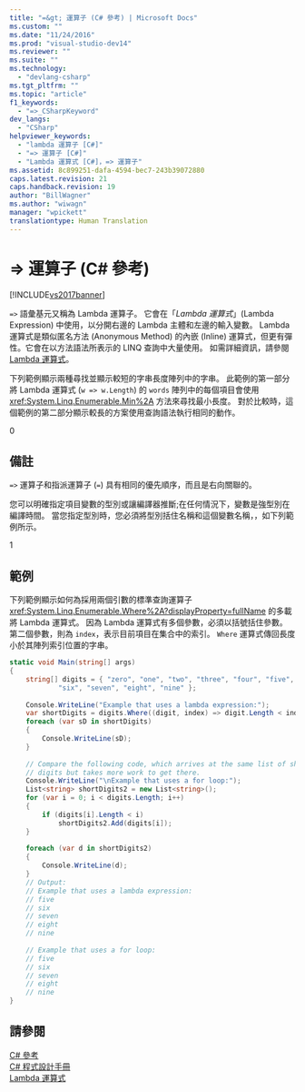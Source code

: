 ```yaml
---
title: "=&gt; 運算子 (C# 參考) | Microsoft Docs"
ms.custom: ""
ms.date: "11/24/2016"
ms.prod: "visual-studio-dev14"
ms.reviewer: ""
ms.suite: ""
ms.technology: 
  - "devlang-csharp"
ms.tgt_pltfrm: ""
ms.topic: "article"
f1_keywords: 
  - "=>_CSharpKeyword"
dev_langs: 
  - "CSharp"
helpviewer_keywords: 
  - "lambda 運算子 [C#]"
  - "=> 運算子 [C#]"
  - "Lambda 運算式 [C#]，=> 運算子"
ms.assetid: 8c899251-dafa-4594-bec7-243b39072880
caps.latest.revision: 21
caps.handback.revision: 19
author: "BillWagner"
ms.author: "wiwagn"
manager: "wpickett"
translationtype: Human Translation
---
```

# =&gt; 運算子 (C# 參考)
[!INCLUDE[vs2017banner](../../../csharp/includes/vs2017banner.md)]

`=>` 語彙基元又稱為 Lambda 運算子。  它會在「*Lambda 運算式*」\(Lambda Expression\) 中使用，以分開右邊的 Lambda 主體和左邊的輸入變數。  Lambda 運算式是類似匿名方法 \(Anonymous Method\) 的內嵌 \(Inline\) 運算式，但更有彈性。它會在以方法語法所表示的 LINQ 查詢中大量使用。  如需詳細資訊，請參閱[Lambda 運算式](../../../csharp/programming-guide/statements-expressions-operators/lambda-expressions.md)。  
  
 下列範例顯示兩種尋找並顯示較短的字串長度陣列中的字串。  此範例的第一部分將 Lambda 運算式 \(`w => w.Length`\) 的 `words` 陣列中的每個項目會使用 <xref:System.Linq.Enumerable.Min%2A> 方法來尋找最小長度。  對於比較時，這個範例的第二部分顯示較長的方案使用查詢語法執行相同的動作。  
  
<CodeContentPlaceHolder>0</CodeContentPlaceHolder>  
## 備註  
 `=>` 運算子和指派運算子 \(`=`\) 具有相同的優先順序，而且是右向關聯的。  
  
 您可以明確指定項目變數的型別或讓編譯器推斷;在任何情況下，變數是強型別在編譯時間。  當您指定型別時，您必須將型別括住名稱和這個變數名稱，，如下列範例所示。  
  
<CodeContentPlaceHolder>1</CodeContentPlaceHolder>  
## 範例  
 下列範例顯示如何為採用兩個引數的標準查詢運算子 <xref:System.Linq.Enumerable.Where%2A?displayProperty=fullName> 的多載將 Lambda 運算式。  因為 Lambda 運算式有多個參數，必須以括號括住參數。  第二個參數，則為 `index`，表示目前項目在集合中的索引。  `Where` 運算式傳回長度小於其陣列索引位置的字串。  
  
```c#  
static void Main(string[] args)  
{  
    string[] digits = { "zero", "one", "two", "three", "four", "five",   
            "six", "seven", "eight", "nine" };  
  
    Console.WriteLine("Example that uses a lambda expression:");  
    var shortDigits = digits.Where((digit, index) => digit.Length < index);  
    foreach (var sD in shortDigits)  
    {  
        Console.WriteLine(sD);  
    }  
  
    // Compare the following code, which arrives at the same list of short  
    // digits but takes more work to get there.  
    Console.WriteLine("\nExample that uses a for loop:");  
    List<string> shortDigits2 = new List<string>();  
    for (var i = 0; i < digits.Length; i++)  
    {  
        if (digits[i].Length < i)  
            shortDigits2.Add(digits[i]);  
    }  
  
    foreach (var d in shortDigits2)  
    {  
        Console.WriteLine(d);  
    }  
    // Output:  
    // Example that uses a lambda expression:  
    // five  
    // six  
    // seven  
    // eight  
    // nine  
  
    // Example that uses a for loop:  
    // five  
    // six  
    // seven  
    // eight  
    // nine  
}  
```  
  
## 請參閱  
 [C\# 參考](../../../csharp/language-reference/index.md)   
 [C\# 程式設計手冊](../../../csharp/programming-guide/index.md)   
 [Lambda 運算式](../../../csharp/programming-guide/statements-expressions-operators/lambda-expressions.md)